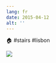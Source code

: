 ```yaml
---
lang: fr
date: 2015-04-12
alt: ''
---
```


🏠 #stairs #lisbon

![](/photos/2015-04-12-1428826634.jpg)